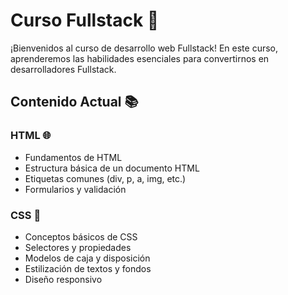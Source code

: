 # Curso Fullstack 🚀

¡Bienvenidos al curso de desarrollo web Fullstack! En este curso, aprenderemos las habilidades esenciales para convertirnos en desarrolladores Fullstack.

## Contenido Actual 📚

### HTML 🌐
- Fundamentos de HTML
- Estructura básica de un documento HTML
- Etiquetas comunes (div, p, a, img, etc.)
- Formularios y validación

### CSS 🎨
- Conceptos básicos de CSS
- Selectores y propiedades
- Modelos de caja y disposición
- Estilización de textos y fondos
- Diseño responsivo
